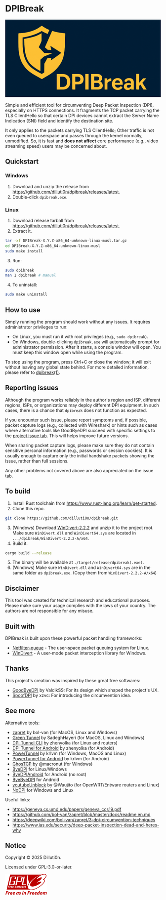 # DPIBreak
![DPIBreak_logo](./res/logo.png)

Simple and efficient tool for circumventing Deep Packet Inspection
(DPI), especially on HTTPS connections. It fragments the TCP packet
carrying the TLS ClientHello so that certain DPI devices cannot
extract the Server Name Indication (SNI) field and identify the
destination site.

It only applies to the packets carrying TLS ClientHello; Other traffic
is not even queued to userspace and passes through the kernel
normally, unmodified. So, it is fast and **does not affect** core
performance (e.g., video streaming speed) users may be concerned
about.

## Quickstart
### Windows
1. Download and unzip the release from
   <https://github.com/dilluti0n/dpibreak/releases/latest>.
2. Double-click `dpibreak.exe`.

### Linux
1. Download release tarball from
   <https://github.com/dilluti0n/dpibreak/releases/latest>.
2. Extract it.
```bash
tar -xf DPIBreak-X.Y.Z-x86_64-unknown-linux-musl.tar.gz
cd DPIBreak-X.Y.Z-x86_64-unknown-linux-musl
sudo make install
```
3. Run:
```bash
sudo dpibreak
man 1 dpibreak # manual
```
4. To uninstall:
```bash
sudo make uninstall
```

## How to use
Simply running the program should work without any issues. It requires
administrator privileges to run:

- On Linux, you must run it with root privileges (e.g., `sudo
  dpibreak`).
- On Windows, double-clicking `dpibreak.exe` will automatically prompt
  for administrator permission. After it starts, a console window will
  open. You must keep this window open while using the program.

To stop using the program, press Ctrl+C or close the window;
it will exit without leaving any global state behind. For more
detailed information, please refer to [dpibreak(1)](./dpibreak.1.md).

## Reporting issues
Although the program works reliably in the author's region and ISP,
different regions, ISPs, or organizations may deploy different DPI
equipment. In such cases, there is a chance that `dpibreak` does not
function as expected.

If you encounter such issue, please report symptoms and, if possible,
packet capture logs (e.g., collected with Wireshark) or hints such as
cases where alternative tools like GoodByeDPI succeed with specific
settings to the [project issue
tab](https://github.com/dilluti0n/dpibreak/issues). This will helps
improve future versions.

When sharing packet capture logs, please make sure they do not contain
sensitive personal information (e.g., passwords or session cookies).
It is usually enough to capture only the initial handshake packets
showing the issue, rather than full sessions.

Any other problems not covered above are also appreciated on the issue
tab.

## To build
1. Install Rust toolchain from
   <https://www.rust-lang.org/learn/get-started>.
2. Clone this repo.
```bash
git clone https://github.com/dilluti0n/dpibreak.git
```
3. (Windows) Download
[WinDivert-2.2.2](https://github.com/basil00/WinDivert/releases/tag/v2.2.2)
and unzip it to the project root. Make sure `WinDivert.dll` and
`WinDivert64.sys` are located in `.../dpibreak/WinDivert-2.2.2-A/x64`.
4. Build it.
```bash
cargo build --release
```
5. The binary will be available at `./target/release/dpibreak(.exe)`.
6. (Windows) Make sure `WinDivert.dll` and `WinDivert64.sys` are in
   the same folder as `dpibreak.exe`. (Copy them from
   `WinDivert-2.2.2-A/x64`)

## Disclaimer
This tool was created for technical research and educational purposes.
Please make sure your usage complies with the laws of your country.
The authors are not responsible for any misuse.

## Built with
DPIBreak is built upon these powerful packet handling frameworks:

- [Netfilter-queue](https://netfilter.org/) - The user-space packet
  queuing system for Linux.
- [WinDivert](https://reqrypt.org/windivert.html) - A user-mode packet
  interception library for Windows.

## Thanks
This project's creation was inspired by these great free softwares:

- [GoodByeDPI](https://github.com/ValdikSS/GoodbyeDPI) by ValdikSS:
  For its design which shaped the project's UX.
- [SpoofDPI](https://github.com/xvzc/SpoofDPI) by xzvc: For
  introducing the circumvention idea.

## See more

Alternative tools:
- [zapret](https://github.com/bol-van/zapret) by bol-van (for MacOS,
  Linux and Windows)
- [Green Tunnel](https://github.com/SadeghHayeri/GreenTunnel) by
  SadeghHayeri (for MacOS, Linux and Windows)
- [DPI Tunnel CLI](https://github.com/nomoresat/DPITunnel-cli) by
  zhenyolka (for Linux and routers)
- [DPI Tunnel for
  Android](https://github.com/nomoresat/DPITunnel-android) by
  zhenyolka (for Android)
- [PowerTunnel](https://github.com/krlvm/PowerTunnel) by krlvm (for
  Windows, MacOS and Linux)
- [PowerTunnel for
  Android](https://github.com/krlvm/PowerTunnel-Android) by krlvm (for
  Android)
- [GhosTCP](https://github.com/macronut/ghostcp) by @macronut (for
  Windows)
- [ByeDPI](https://github.com/hufrea/byedpi) for Linux/Windows
- [ByeDPIAndroid](https://github.com/dovecoteescapee/ByeDPIAndroid/)
  for Android (no root)
- [ByeByeDPI](https://github.com/romanvht/ByeByeDPI) for Android
- [youtubeUnblock](https://github.com/Waujito/youtubeUnblock/) by
  @Waujito (for OpenWRT/Entware routers and Linux)
- [NoDPI](https://github.com/GVCoder09/NoDPI/) for Windows and Linux

Useful links:
- <https://geneva.cs.umd.edu/papers/geneva_ccs19.pdf>
- <https://github.com/bol-van/zapret/blob/master/docs/readme.en.md>
- <https://deepwiki.com/bol-van/zapret/3-dpi-circumvention-techniques>
- <https://www.ias.edu/security/deep-packet-inspection-dead-and-heres-why>

## Notice
Copyright © 2025 Dilluti0n.

Licensed under GPL-3.0-or-later.

![License-logo](./res/gplv3-with-text-136x68.png)
